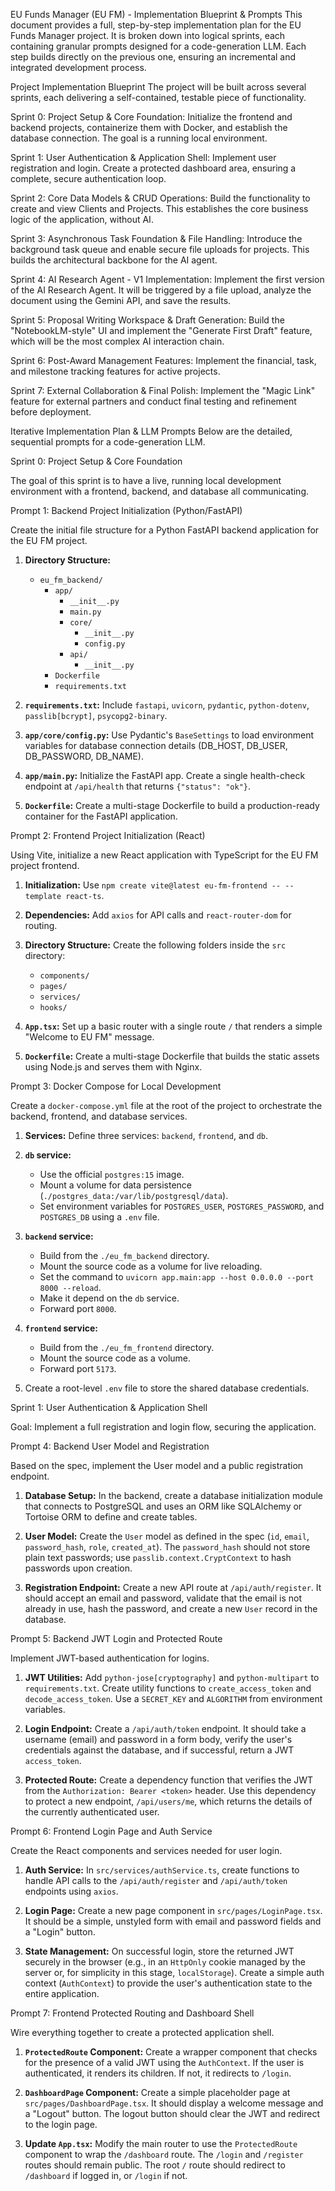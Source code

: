EU Funds Manager (EU FM) - Implementation Blueprint & Prompts
This document provides a full, step-by-step implementation plan for the EU Funds Manager project. It is broken down into logical sprints, each containing granular prompts designed for a code-generation LLM. Each step builds directly on the previous one, ensuring an incremental and integrated development process.

Project Implementation Blueprint
The project will be built across several sprints, each delivering a self-contained, testable piece of functionality.

Sprint 0: Project Setup & Core Foundation: Initialize the frontend and backend projects, containerize them with Docker, and establish the database connection. The goal is a running local environment.

Sprint 1: User Authentication & Application Shell: Implement user registration and login. Create a protected dashboard area, ensuring a complete, secure authentication loop.

Sprint 2: Core Data Models & CRUD Operations: Build the functionality to create and view Clients and Projects. This establishes the core business logic of the application, without AI.

Sprint 3: Asynchronous Task Foundation & File Handling: Introduce the background task queue and enable secure file uploads for projects. This builds the architectural backbone for the AI agent.

Sprint 4: AI Research Agent - V1 Implementation: Implement the first version of the AI Research Agent. It will be triggered by a file upload, analyze the document using the Gemini API, and save the results.

Sprint 5: Proposal Writing Workspace & Draft Generation: Build the "NotebookLM-style" UI and implement the "Generate First Draft" feature, which will be the most complex AI interaction chain.

Sprint 6: Post-Award Management Features: Implement the financial, task, and milestone tracking features for active projects.

Sprint 7: External Collaboration & Final Polish: Implement the "Magic Link" feature for external partners and conduct final testing and refinement before deployment.

Iterative Implementation Plan & LLM Prompts
Below are the detailed, sequential prompts for a code-generation LLM.

Sprint 0: Project Setup & Core Foundation

The goal of this sprint is to have a live, running local development environment with a frontend, backend, and database all communicating.

Prompt 1: Backend Project Initialization (Python/FastAPI)

Create the initial file structure for a Python FastAPI backend application for the EU FM project.

1.  **Directory Structure:**
    - `eu_fm_backend/`
        - `app/`
            - `__init__.py`
            - `main.py`
            - `core/`
                - `__init__.py`
                - `config.py`
            - `api/`
                - `__init__.py`
        - `Dockerfile`
        - `requirements.txt`

2.  **`requirements.txt`:** Include `fastapi`, `uvicorn`, `pydantic`, `python-dotenv`, `passlib[bcrypt]`, `psycopg2-binary`.

3.  **`app/core/config.py`:** Use Pydantic's `BaseSettings` to load environment variables for database connection details (DB_HOST, DB_USER, DB_PASSWORD, DB_NAME).

4.  **`app/main.py`:** Initialize the FastAPI app. Create a single health-check endpoint at `/api/health` that returns `{"status": "ok"}`.

5.  **`Dockerfile`:** Create a multi-stage Dockerfile to build a production-ready container for the FastAPI application.

Prompt 2: Frontend Project Initialization (React)

Using Vite, initialize a new React application with TypeScript for the EU FM project frontend.

1.  **Initialization:** Use `npm create vite@latest eu-fm-frontend -- --template react-ts`.

2.  **Dependencies:** Add `axios` for API calls and `react-router-dom` for routing.

3.  **Directory Structure:** Create the following folders inside the `src` directory:
    - `components/`
    - `pages/`
    - `services/`
    - `hooks/`

4.  **`App.tsx`:** Set up a basic router with a single route `/` that renders a simple "Welcome to EU FM" message.

5.  **`Dockerfile`:** Create a multi-stage Dockerfile that builds the static assets using Node.js and serves them with Nginx.

Prompt 3: Docker Compose for Local Development

Create a `docker-compose.yml` file at the root of the project to orchestrate the backend, frontend, and database services.

1.  **Services:** Define three services: `backend`, `frontend`, and `db`.

2.  **`db` service:**
    - Use the official `postgres:15` image.
    - Mount a volume for data persistence (`./postgres_data:/var/lib/postgresql/data`).
    - Set environment variables for `POSTGRES_USER`, `POSTGRES_PASSWORD`, and `POSTGRES_DB` using a `.env` file.

3.  **`backend` service:**
    - Build from the `./eu_fm_backend` directory.
    - Mount the source code as a volume for live reloading.
    - Set the command to `uvicorn app.main:app --host 0.0.0.0 --port 8000 --reload`.
    - Make it depend on the `db` service.
    - Forward port `8000`.

4.  **`frontend` service:**
    - Build from the `./eu_fm_frontend` directory.
    - Mount the source code as a volume.
    - Forward port `5173`.

5.  Create a root-level `.env` file to store the shared database credentials.

Sprint 1: User Authentication & Application Shell

Goal: Implement a full registration and login flow, securing the application.

Prompt 4: Backend User Model and Registration

Based on the spec, implement the User model and a public registration endpoint.

1.  **Database Setup:** In the backend, create a database initialization module that connects to PostgreSQL and uses an ORM like SQLAlchemy or Tortoise ORM to define and create tables.

2.  **User Model:** Create the `User` model as defined in the spec (`id`, `email`, `password_hash`, `role`, `created_at`). The `password_hash` should not store plain text passwords; use `passlib.context.CryptContext` to hash passwords upon creation.

3.  **Registration Endpoint:** Create a new API route at `/api/auth/register`. It should accept an email and password, validate that the email is not already in use, hash the password, and create a new `User` record in the database.

Prompt 5: Backend JWT Login and Protected Route

Implement JWT-based authentication for logins.

1.  **JWT Utilities:** Add `python-jose[cryptography]` and `python-multipart` to `requirements.txt`. Create utility functions to `create_access_token` and `decode_access_token`. Use a `SECRET_KEY` and `ALGORITHM` from environment variables.

2.  **Login Endpoint:** Create a `/api/auth/token` endpoint. It should take a username (email) and password in a form body, verify the user's credentials against the database, and if successful, return a JWT `access_token`.

3.  **Protected Route:** Create a dependency function that verifies the JWT from the `Authorization: Bearer <token>` header. Use this dependency to protect a new endpoint, `/api/users/me`, which returns the details of the currently authenticated user.

Prompt 6: Frontend Login Page and Auth Service

Create the React components and services needed for user login.

1.  **Auth Service:** In `src/services/authService.ts`, create functions to handle API calls to the `/api/auth/register` and `/api/auth/token` endpoints using `axios`.

2.  **Login Page:** Create a new page component in `src/pages/LoginPage.tsx`. It should be a simple, unstyled form with email and password fields and a "Login" button.

3.  **State Management:** On successful login, store the returned JWT securely in the browser (e.g., in an `HttpOnly` cookie managed by the server or, for simplicity in this stage, `localStorage`). Create a simple auth context (`AuthContext`) to provide the user's authentication state to the entire application.

Prompt 7: Frontend Protected Routing and Dashboard Shell

Wire everything together to create a protected application shell.

1.  **`ProtectedRoute` Component:** Create a wrapper component that checks for the presence of a valid JWT using the `AuthContext`. If the user is authenticated, it renders its children. If not, it redirects to `/login`.

2.  **`DashboardPage` Component:** Create a simple placeholder page at `src/pages/DashboardPage.tsx`. It should display a welcome message and a "Logout" button. The logout button should clear the JWT and redirect to the login page.

3.  **Update `App.tsx`:** Modify the main router to use the `ProtectedRoute` component to wrap the `/dashboard` route. The `/login` and `/register` routes should remain public. The root `/` route should redirect to `/dashboard` if logged in, or `/login` if not.

